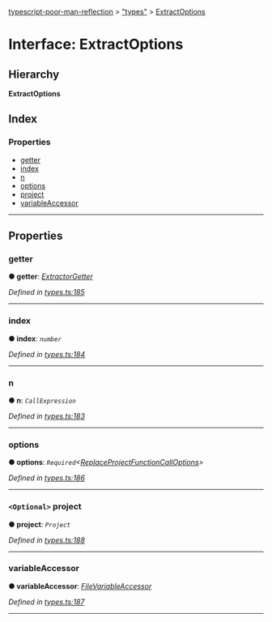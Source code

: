 [typescript-poor-man-reflection](../README.md) > ["types"](../modules/_types_.md) > [ExtractOptions](../interfaces/_types_.extractoptions.md)

# Interface: ExtractOptions

## Hierarchy

**ExtractOptions**

## Index

### Properties

* [getter](_types_.extractoptions.md#getter)
* [index](_types_.extractoptions.md#index)
* [n](_types_.extractoptions.md#n)
* [options](_types_.extractoptions.md#options)
* [project](_types_.extractoptions.md#project)
* [variableAccessor](_types_.extractoptions.md#variableaccessor)

---

## Properties

<a id="getter"></a>

###  getter

**● getter**: *[ExtractorGetter](../modules/_types_.md#extractorgetter)*

*Defined in [types.ts:185](https://github.com/cancerberoSgx/typescript-poor-man-reflection/blob/b7b4f65/src/types.ts#L185)*

___
<a id="index"></a>

###  index

**● index**: *`number`*

*Defined in [types.ts:184](https://github.com/cancerberoSgx/typescript-poor-man-reflection/blob/b7b4f65/src/types.ts#L184)*

___
<a id="n"></a>

###  n

**● n**: *`CallExpression`*

*Defined in [types.ts:183](https://github.com/cancerberoSgx/typescript-poor-man-reflection/blob/b7b4f65/src/types.ts#L183)*

___
<a id="options"></a>

###  options

**● options**: *`Required`<[ReplaceProjectFunctionCallOptions](_types_.replaceprojectfunctioncalloptions.md)>*

*Defined in [types.ts:186](https://github.com/cancerberoSgx/typescript-poor-man-reflection/blob/b7b4f65/src/types.ts#L186)*

___
<a id="project"></a>

### `<Optional>` project

**● project**: *`Project`*

*Defined in [types.ts:188](https://github.com/cancerberoSgx/typescript-poor-man-reflection/blob/b7b4f65/src/types.ts#L188)*

___
<a id="variableaccessor"></a>

###  variableAccessor

**● variableAccessor**: *[FileVariableAccessor](../modules/_types_.md#filevariableaccessor)*

*Defined in [types.ts:187](https://github.com/cancerberoSgx/typescript-poor-man-reflection/blob/b7b4f65/src/types.ts#L187)*

___

